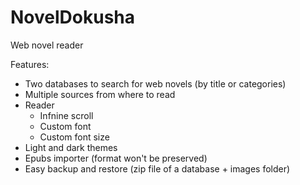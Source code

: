 # NovelDokusha
Web novel reader

Features:
  - Two databases to search for web novels (by title or categories)
  - Multiple sources from where to read
  - Reader
    - Infnine scroll
    - Custom font
    - Custom font size
  - Light and dark themes
  - Epubs importer (format won't be preserved)
  - Easy backup and restore (zip file of a database + images folder)
  
